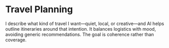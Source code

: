 # Travel Planning

I describe what kind of travel I want—quiet, local, or creative—and AI helps outline itineraries around that intention. It balances logistics with mood, avoiding generic recommendations. The goal is coherence rather than coverage.

